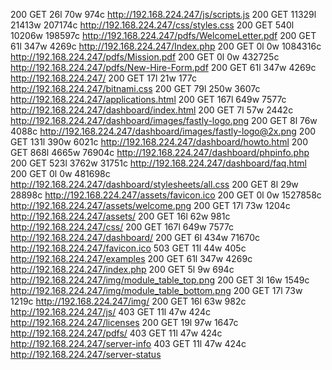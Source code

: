 200      GET       26l       70w      974c http://192.168.224.247/js/scripts.js
200      GET    11329l    21413w   207174c http://192.168.224.247/css/styles.css
200      GET      540l    10206w   198597c http://192.168.224.247/pdfs/WelcomeLetter.pdf
200      GET       61l      347w     4269c http://192.168.224.247/Index.php
200      GET        0l        0w  1084316c http://192.168.224.247/pdfs/Mission.pdf
200      GET        0l        0w   432725c http://192.168.224.247/pdfs/New-Hire-Form.pdf
200      GET       61l      347w     4269c http://192.168.224.247/
200      GET       17l       21w      177c http://192.168.224.247/bitnami.css
200      GET       79l      250w     3607c http://192.168.224.247/applications.html
200      GET      167l      649w     7577c http://192.168.224.247/dashboard/index.html
200      GET        7l       57w     2442c http://192.168.224.247/dashboard/images/fastly-logo.png
200      GET        8l       76w     4088c http://192.168.224.247/dashboard/images/fastly-logo@2x.png
200      GET      131l      390w     6021c http://192.168.224.247/dashboard/howto.html
200      GET      868l     4665w    76904c http://192.168.224.247/dashboard/phpinfo.php
200      GET      523l     3762w    31751c http://192.168.224.247/dashboard/faq.html
200      GET        0l        0w   481698c http://192.168.224.247/dashboard/stylesheets/all.css
200      GET        8l       29w    28898c http://192.168.224.247/assets/favicon.ico
200      GET        0l        0w  1527858c http://192.168.224.247/assets/welcome.png
200      GET       17l       73w     1204c http://192.168.224.247/assets/
200      GET       16l       62w      981c http://192.168.224.247/css/
200      GET      167l      649w     7577c http://192.168.224.247/dashboard/
200      GET        6l      434w    71670c http://192.168.224.247/favicon.ico
503      GET       11l       44w      405c http://192.168.224.247/examples
200      GET       61l      347w     4269c http://192.168.224.247/index.php
200      GET        5l        9w      694c http://192.168.224.247/img/module_table_top.png
200      GET        3l       16w     1549c http://192.168.224.247/img/module_table_bottom.png
200      GET       17l       73w     1219c http://192.168.224.247/img/
200      GET       16l       63w      982c http://192.168.224.247/js/
403      GET       11l       47w      424c http://192.168.224.247/licenses
200      GET       19l       97w     1647c http://192.168.224.247/pdfs/
403      GET       11l       47w      424c http://192.168.224.247/server-info
403      GET       11l       47w      424c http://192.168.224.247/server-status
